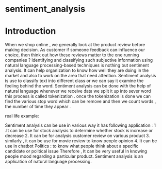# sentiment_analysis
# Introduction

When we shop online , we generally look at the product review before making decision. As customer if someone feedback can influence our choice, then think out how these reviews matter to the one running companies ?  Identifying and classifying such subjective information using natural language processing-based techniques is nothing but sentiment analysis. It can help organization to know how well they are doing in the market and also to work on the area that need attention. 
Sentiment analysis is use to classify text into different class or we can say it examine  the feeling behind  the word. Sentiment analysis can be done with the help of natural language whenever we receive data we split it up into sever word this process is called tokenization . once the  tokenization is done we can find the various stop word which can be remove  and then we count words , the number of time they appear .

real life example:
  
Sentiment analysis can be use in various way it has following application :
1 .It can be use for stock analysis to determine whether stock is  increase or decrease
2. It can be for analysis customer review on various product 
3. similarly , it can be use for movie  review to know people opinion 
4. It can be  use in chatbot
Politics : to know what people think about a specific candidate or political issue 
Therefore , It can be very useful In knowing people mood regarding a particular product.
Sentiment analysis is an application of natural language processing.
